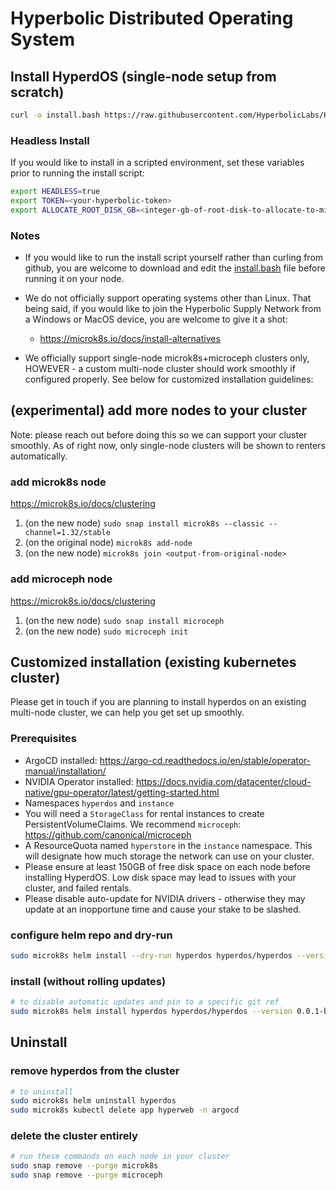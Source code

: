 # Hyperbolic Distributed Operating System


## Install HyperdOS (single-node setup from scratch)

[ TODO curl -fsSL https://install.hyperbolic.xyz/hyperdos.sh | bash ]: #

```bash
curl -o install.bash https://raw.githubusercontent.com/HyperbolicLabs/Hyper-dOS/refs/heads/main/install.bash && bash install.bash
```

### Headless Install

If you would like to install in a scripted environment, set these variables prior to running the install script:

``` bash
export HEADLESS=true
export TOKEN=<your-hyperbolic-token>
export ALLOCATE_ROOT_DISK_GB=<integer-gb-of-root-disk-to-allocate-to-microceph>
```

### Notes

- If you would like to run the install script yourself rather than curling from github, you are welcome to download and edit the [install.bash](https://github.com/HyperbolicLabs/Hyper-dOS/blob/main/install.bash) file before running it on your node.

- We do not officially support operating systems other than Linux. That being said, if you would like to join the Hyperbolic Supply Network from a Windows or MacOS device, you are welcome to give it a shot:

  - <https://microk8s.io/docs/install-alternatives>

- We officially support single-node microk8s+microceph clusters only, HOWEVER - a custom multi-node cluster should work smoothly if configured properly. See below for customized installation guidelines:



## (experimental) add more nodes to your cluster

Note: please reach out before doing this so we can support your cluster smoothly. As of right now, only single-node clusters will be shown to renters automatically.


### add microk8s node
<https://microk8s.io/docs/clustering>

1. (on the new node) `sudo snap install microk8s --classic --channel=1.32/stable`
2. (on the original node) `microk8s add-node`
3. (on the new node) `microk8s join <output-from-original-node>`

### add microceph node

<https://microk8s.io/docs/clustering>

1. (on the new node) `sudo snap install microceph`
2. (on the new node) `sudo microceph init`



## Customized installation (existing kubernetes cluster)

Please get in touch if you are planning to install hyperdos on an existing multi-node cluster, we can help you get set up smoothly.

### Prerequisites
- ArgoCD installed: <https://argo-cd.readthedocs.io/en/stable/operator-manual/installation/>
- NVIDIA Operator installed: <https://docs.nvidia.com/datacenter/cloud-native/gpu-operator/latest/getting-started.html>
- Namespaces `hyperdos` and `instance`
- You will need a `StorageClass` for rental instances to create PersistentVolumeClaims. We recommend `microceph`: <https://github.com/canonical/microceph>
- A ResourceQuota named `hyperstore` in the `instance` namespace. This will designate how much storage the network can use on your cluster.
- Please ensure at least 150GB of free disk space on each node before installing HyperdOS. Low disk space may lead to issues with your cluster, and failed rentals.
- Please disable auto-update for NVIDIA drivers - otherwise they may update at an inopportune time and cause your stake to be slashed.


### configure helm repo and dry-run

```bash
sudo microk8s helm install --dry-run hyperdos hyperdos/hyperdos --version 0.0.1-beta.5 --set token="DRY_RUN_NO_TOKEN"
```

### install (without rolling updates)

```bash
# to disable automatic updates and pin to a specific git ref
sudo microk8s helm install hyperdos hyperdos/hyperdos --version 0.0.1-beta.5 --set token="<YOUR_API_KEY>"
```


## Uninstall

### remove hyperdos from the cluster

```bash
# to uninstall
sudo microk8s helm uninstall hyperdos
sudo microk8s kubectl delete app hyperweb -n argocd
```

### delete the cluster entirely

``` bash
# run these commands on each node in your cluster
sudo snap remove --purge microk8s
sudo snap remove --purge microceph
```

